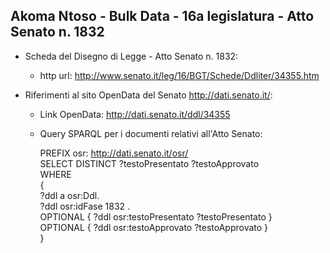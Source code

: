 ## Akoma Ntoso - Bulk Data - 16a legislatura - Atto Senato n. 1832 ##

* Scheda del Disegno di Legge - Atto Senato n. 1832:
	* http url: http://www.senato.it/leg/16/BGT/Schede/Ddliter/34355.htm

* Riferimenti al sito OpenData del Senato http://dati.senato.it/:
	* Link OpenData: http://dati.senato.it/ddl/34355
	* Query SPARQL per i documenti relativi all'Atto Senato:

        PREFIX osr: <http://dati.senato.it/osr/>  
		SELECT DISTINCT ?testoPresentato ?testoApprovato  
		WHERE  
		{  
		    ?ddl a osr:Ddl.  
		    ?ddl osr:idFase 1832 .  
		    OPTIONAL { ?ddl osr:testoPresentato ?testoPresentato }  
		    OPTIONAL { ?ddl osr:testoApprovato ?testoApprovato }  
		}
		